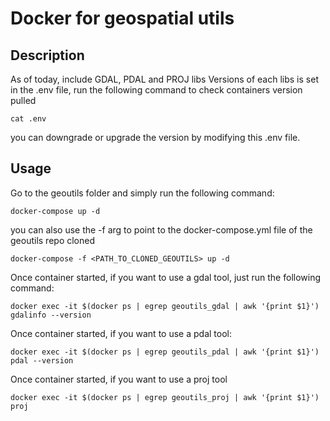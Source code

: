 # Docker for geospatial utils

## Description
As of today, include GDAL, PDAL and PROJ libs
Versions of each libs is set in the .env file, run the following command to check containers 
version pulled

```
cat .env
```
you can downgrade or upgrade the version by modifying this .env file.

## Usage

Go to the geoutils folder and simply run the following command:

```
docker-compose up -d
```
you can also use the -f arg to point to the docker-compose.yml file of the geoutils repo cloned

```
docker-compose -f <PATH_TO_CLONED_GEOUTILS> up -d
```

Once container started, if you want to use a gdal tool, just run the following command:

```
docker exec -it $(docker ps | egrep geoutils_gdal | awk '{print $1}') gdalinfo --version
```

Once container started, if you want to use a pdal tool:
```
docker exec -it $(docker ps | egrep geoutils_pdal | awk '{print $1}') pdal --version
```

Once container started, if you want to use a proj tool
```
docker exec -it $(docker ps | egrep geoutils_proj | awk '{print $1}') proj
```

